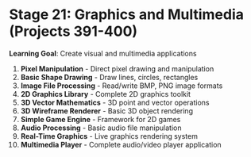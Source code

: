 # Stage 21: Graphics and Multimedia (Projects 391-400)

**Learning Goal**: Create visual and multimedia applications

1. **Pixel Manipulation** - Direct pixel drawing and manipulation
2. **Basic Shape Drawing** - Draw lines, circles, rectangles
3. **Image File Processing** - Read/write BMP, PNG image formats
4. **2D Graphics Library** - Complete 2D graphics toolkit
5. **3D Vector Mathematics** - 3D point and vector operations
6. **3D Wireframe Renderer** - Basic 3D object rendering
7. **Simple Game Engine** - Framework for 2D games
8. **Audio Processing** - Basic audio file manipulation
9. **Real-Time Graphics** - Live graphics rendering system
10. **Multimedia Player** - Complete audio/video player application
